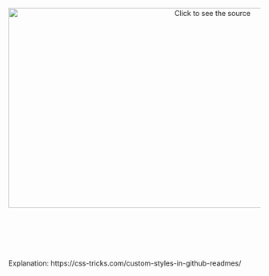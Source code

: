 <div align="center">
	<br>
	<a href="https://github.com/Amr2/ValorantHeros/blob/master/flexing.svg">
		<img src="https://github.com/Amr2/ValorantHeros/blob/master/flexing.svg" width="800" height="400" alt="Click to see the source">
	</a>
	<br>
</div>




<br>
<br>
<br>
<br>
<br>
<br>
Explanation: https://css-tricks.com/custom-styles-in-github-readmes/
